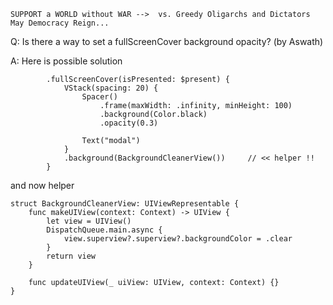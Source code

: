 ```
SUPPORT a WORLD without WAR -->  vs. Greedy Oligarchs and Dictators
May Democracy Reign... 
```

Q: Is there a way to set a fullScreenCover background opacity? (by Aswath)

A: Here is possible solution

            .fullScreenCover(isPresented: $present) {
                VStack(spacing: 20) {
                    Spacer()
                        .frame(maxWidth: .infinity, minHeight: 100)
                        .background(Color.black)
                        .opacity(0.3)
                    
                    Text("modal")
                }
                .background(BackgroundCleanerView())     // << helper !!
            }


and now helper

```
struct BackgroundCleanerView: UIViewRepresentable {
    func makeUIView(context: Context) -> UIView {
        let view = UIView()
        DispatchQueue.main.async {
            view.superview?.superview?.backgroundColor = .clear
        }
        return view
    }

    func updateUIView(_ uiView: UIView, context: Context) {}
}
```
